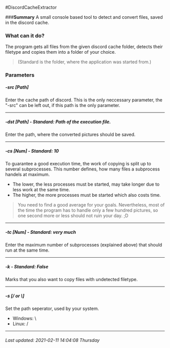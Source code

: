 #DiscordCacheExtractor

###**Summary**
A small console based tool to detect and convert files, saved in the discord cache.

### What can it do?
The program gets all files from the given discord cache folder, detects their filetype and copies them into a folder of your choice. 
> (Standard is the folder, where the application was started from.)

### Parameters
##### -src [Path]  

Enter the cache path of discord. This is the only neccessary parameter, the "-src" can be left out, if this path is the only parameter.

------------

##### -dst [Path] - Standard: Path of the execution file.

Enter the path, where the converted pictures should be saved.

------------

##### -cs [Num] - Standard: 10

To guarantee a good execution time, the work of copying is split up to several subprocesses. This number defines, how many files a subprocess handels at maximum.
- The lower, the less processes must be started, may take longer due to less work at the same time.
- The higher, the more processes must be started which also costs time. 

> You need to find a good average for your goals. Nevertheless, most of the time the program has to handle only a few hundred pictures, so one second more or less should not ruin your day. ;D

------------

##### -tc [Num] - Standard: very much

Enter the maximum number of subprocesses (explained above) that should run at the same time.

------------

##### -k - Standard: False

Marks that you also want to copy files with undetected filetype.


------------

##### -s [/ or \\]
Set the path seperator, used by your system.  
- Windows: \\
- Linux: /

------------

###### Last updated: 2021-02-11 14:04:08 Thursday